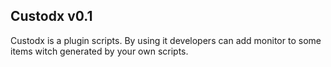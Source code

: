 ## Custodx v0.1 

Custodx is a plugin scripts. By using it developers can add monitor to some items witch generated by your own scripts.
